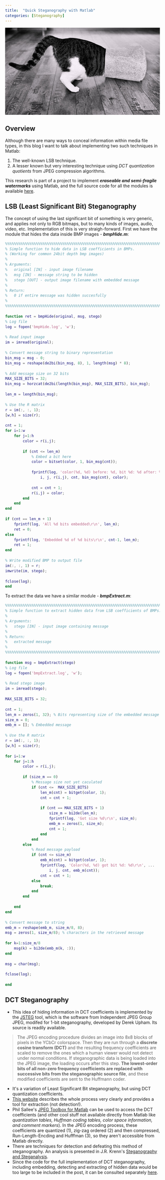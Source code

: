 ```yaml
---
title:  "Quick Steganography with Matlab"
categories: [Steganography]
---
```


![Logo](/assets/images/hidden.jpg)

## Overview
Although there are many ways to conceal information within media file types, in this blog I want to talk about implementing two such techniques in Matlab: 
1. The well-known LSB technique.
2. A lesser known but very interesting technique using *DCT quantization quotients* from JPEG compression algorithms.

This research is part of a project to implement __*eraseable and semi-fragile watermarks*__ using Matlab, and the full source code for all the modules is available [here](https://github.com/livz/watermark-steg).

## LSB (Least Significant Bit) Steganography

The concept of using the last significant bit of something is very generic, and applies not only to RGB bitmaps, but to many kinds of  images, audio, video, etc. Implementation of this is very straigh-forward. First we have the module that hides the data inside BMP images - __*bmpHide.m*__:
```matlab
%%%%%%%%%%%%%%%%%%%%%%%%%%%%%%%%%%%%%%%%%%%%%%%%%%%%%%%%%%%%%%%%%%%%%%%%%%%
% Simple function to hide data in LSB coefficients in BMPs.
% (Working for common 24bit depth bmp images)
%
% Arguments:
%   original [IN] - input image filename
%   msg [IN] - message string to be hidden
%   stego [OUT] - output image filename with embedded message
%
% Return:
%   0 if entire message was hidden succesfully
%
%%%%%%%%%%%%%%%%%%%%%%%%%%%%%%%%%%%%%%%%%%%%%%%%%%%%%%%%%%%%%%%%%%%%%%%%%%%

function ret = bmpHide(original, msg, stego)
% Log file
log = fopen('bmpHide.log', 'w');

% Read input image
im = imread(original);

% Convert message string to binary representation
bin_msg = msg - 0;
bin_msg = reshape(de2bi(bin_msg, 8), 1, length(msg) * 8);

% Add message size on 32 bits
MAX_SIZE_BITS = 32;
bin_msg = horzcat(de2bi(length(bin_msg), MAX_SIZE_BITS), bin_msg);

len_m = length(bin_msg);

% Use the R matrix
r = im(:, :, 1);
[w,h] = size(r);

cnt = 1;
for i=1:w
    for j=1:h
        color = r(i,j);
        
        if (cnt <= len_m)
            % Embed a bit here
            color = bitset(color, 1, bin_msg(cnt));
            
            fprintf(log, 'color(%d, %d) before: %d, bit %d: %d after: %d\r\n', ...
                i, j, r(i,j), cnt, bin_msg(cnt), color);
            
            cnt = cnt + 1;
            r(i,j) = color;
        end
    end
end

if (cnt == len_m + 1)
    fprintf(log, 'All %d bits embedded\r\n', len_m);
    ret = 0;
else
    fprintf(log, 'Embedded %d of %d bits\r\n', cnt-1, len_m);
    ret = 1;
end

% Write modified BMP to output file
im(:, :, 1) = r;
imwrite(im, stego);

fclose(log);
end
```

To extract the data we have a similar module - __*bmpExtract.m*__:
```matlab
%%%%%%%%%%%%%%%%%%%%%%%%%%%%%%%%%%%%%%%%%%%%%%%%%%%%%%%%%%%%%%%%%%%%%%%%%%%
% Simple function to extract hidden data from LSB coefficients of BMPs.
%
% Arguments:
%   stego [IN] - input image containing message
%
% Return:
%   extracted message
%
%%%%%%%%%%%%%%%%%%%%%%%%%%%%%%%%%%%%%%%%%%%%%%%%%%%%%%%%%%%%%%%%%%%%%%%%%%%

function msg = bmpExtract(stego)
% Log file
log = fopen('bmpExtract.log', 'w');

% Read stego image
im = imread(stego);

MAX_SIZE_BITS = 32;

cnt = 1;
len_m = zeros(1, 32); % Bits representing size of the embedded message
size_m = 0;
emb_m = []; % Embedded message

% Use the R matrix
r = im(:, :, 1);
[w,h] = size(r);

for i=1:w
    for j=1:h
        color = r(i,j);
        
        if (size_m == 0)
            % Message size not yet caculated
            if (cnt <=  MAX_SIZE_BITS)
                len_m(cnt) = bitget(color, 1);
                cnt = cnt + 1;
                
                if (cnt == MAX_SIZE_BITS + 1)
                    size_m = bi2de(len_m);
                    fprintf(log, 'Got size %d\r\n', size_m);
                    emb_m = zeros(1, size_m);
                    cnt = 1;
                end
            end
        else
            % Read message payload
            if (cnt <= size_m)
                emb_m(cnt) = bitget(color, 1);
                fprintf(log, 'Color(%d, %d) got bit %d: %d\r\n', ...
                    i, j, cnt, emb_m(cnt));
                cnt = cnt + 1;
            else
                break;
            end
        end
        
    end
end

% Convert message to string
emb_m = reshape(emb_m, size_m/8, 8);
msg = zeros(1, size_m/8); % characters in the retrieved message

for k=1:size_m/8
    msg(k) = bi2de(emb_m(k, :));
end

msg = char(msg);

fclose(log);

end
```



## DCT Steganography
* This idea of hiding information in DCT coefficients is implemented by the [JSTEG](https://zooid.org/~paul/crypto/jsteg/) tool, which is the software from Independent JPEG Group JPEG, modifed for 1-bit steganography, developed by Derek Upham. Its  source is readily available.

<blockquote>
  <p>The JPEG encoding procedure divides an image into 8x8 blocks of pixels in the YCbCr colorspace.  Then they are run through a <b>discrete cosine transform (DCT)</b> and the resulting frequency coefficients are scaled to remove the ones which a human viewer would not detect under normal conditions.  If steganographic data is being loaded into the JPEG image, the loading occurs after this step.  <b>The lowest-order bits of all non-zero frequency coefficients are replaced with successive bits from the steganographic source file</b>, and these modified coefficients are sent to the Huffmann coder.</p>
  <cite><JSTEG - README file</a>
</cite> </blockquote>

* It's a variation of Least Significant Bit steganography, but using DCT quantization coefficients.
* [This website](http://www.guillermito2.net/stegano/jsteg/index.html) describes the whole process very clearly and provides a tool for extraction (not detection!).
* Phil Sallee's [JPEG Toolbox for Matlab](http://www.philsallee.com/jpegtbx/index.html) can be used to access the DCT coefficients (and other cool stuff not available directly from Matlab  like _quantization tables, Huffman coding tables, color space information, and comment markers_). In the JPEG encoding process, these coefficients are quantized (1), zig-zag ordered (2) and then compressed, Run-Length-Encding and Hufffman (3), so they aren't accessible from Matlab directly. 
* There are techniques for detection and defeating this method of steganography. An analysis is presented in J.R. Krenn's [Steganography and Steganalysis](http://www.krenn.nl/univ/cry/steg/article.pdf).
* Since the code for the full implementation of DCT steganography, including embedding, detecting and extracting of hidden data would be too large to be included in the post, it can be consulted separately [here](https://github.com/livz/watermark-steg).
